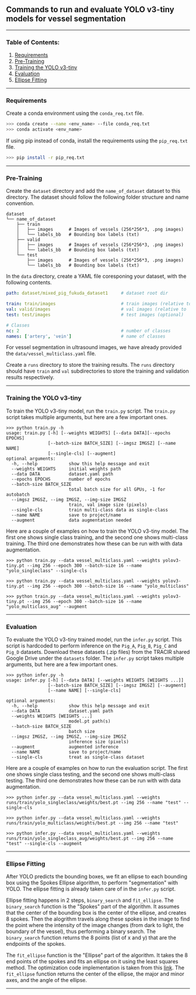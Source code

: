 ## Commands to run and evaluate YOLO v3-tiny models for vessel segmentation

***

### Table of Contents:
1. [Requirements](#requirements)
2. [Pre-Training](#repository-overview)
3. [Training the YOLO v3-tiny](#requirements)
4. [Evaluation](#building-the-repository)
5. [Ellipse Fitting](#running-the-robot)

***

### Requirements

Create a conda environment using the `conda_req.txt` file.

```bash
>>> conda create --name <env_name> --file conda_req.txt
>>> conda activate <env_name>
```

If using pip instead of conda, install the requirements using the `pip_req.txt` file.

```bash
>>> pip install -r pip_req.txt
```

***

### Pre-Training

Create the `dataset` directory and add the `name_of_dataset` dataset to this directory. The dataset should follow the following folder structure and name convention.

~~~{.bash}
dataset
└── name_of_dataset
    ├── train
    │   ├── images      # Images of vessels (256*256*3, .png images)
    │   └── labels_bb   # Bounding box labels (txt)
    ├── valid
    │   ├── images      # Images of vessels (256*256*3, .png images)
    │   └── labels_bb   # Bounding box labels (txt)
    └── test
        ├── images      # Images of vessels (256*256*3, .png images)
        └── labels_bb   # Bounding box labels (txt)
~~~

In the `data` directory, create a YAML file coresponing your dataset, with the following contents.

```yaml
path: dataset/mixed_pig_fukuda_dataset1     # dataset root dir

train: train/images                         # train images (relative to 'path')
val: valid/images                           # val images (relative to 'path') 128 images
test: test/images                           # test images (optional)

# Classes
nc: 2                                       # number of classes
names: ['artery', 'vein']                   # name of classes
```
For vessel segmentation in ultrasound images, we have already provided the `data/vessel_multiclass.yaml` file.

Create a `runs` directory to store the training results. The `runs` directory should have `train` and `val` subdirectories to store the training and validation results respectively.

***

### Training the YOLO v3-tiny

To train the YOLO v3-tiny model, run the `train.py` script. The `train.py` script takes multiple arguments, but here are a few important ones.

~~~{.bash}
>>> python train.py -h
usage: train.py [-h] [--weights WEIGHTS] [--data DATA][--epochs EPOCHS]
                [--batch-size BATCH_SIZE] [--imgsz IMGSZ] [--name NAME]
                [--single-cls] [--augment]
optional arguments:
  -h, --help            show this help message and exit
  --weights WEIGHTS     initial weights path
  --data DATA           dataset.yaml path
  --epochs EPOCHS       number of epochs
  --batch-size BATCH_SIZE
                        total batch size for all GPUs, -1 for autobatch
  --imgsz IMGSZ, --img IMGSZ, --img-size IMGSZ
                        train, val image size (pixels)
  --single-cls          train multi-class data as single-class
  --name NAME           save to project/name
  --augment             data augmentation needed
~~~

Here are a couple of examples on how to train the YOLO v3-tiny model. The first one shows single class training, and the second one shows multi-class training. The third one demonstrates how these can be run with with data augmentation.

~~~{.bash}
>>> python train.py --data vessel_multiclass.yaml --weights yolov3-tiny.pt --img 256 --epoch 300 --batch-size 16 --name "yolo_singleclass" --single-cls
~~~
~~~{.bash}
>>> python train.py --data vessel_multiclass.yaml --weights yolov3-tiny.pt --img 256 --epoch 300 --batch-size 16 --name "yolo_multiclass"
~~~
~~~{.bash}
>>> python train.py --data vessel_multiclass.yaml --weights yolov3-tiny.pt --img 256 --epoch 300 --batch-size 16 --name "yolo_multiclass_aug" --augment
~~~

***

### Evaluation

To evaluate the YOLO v3-tiny trained model, run the `infer.py` script. This script is hardcoded to perform inference on the `Pig_A`, `Pig_B`, `Pig_C` and `Pig_D` datasets. Download these datasets (.zip files) from the TRACIR shared Google Drive under the `datasets` folder. The `infer.py` script takes multiple arguments, but here are a few important ones.

~~~{.bash}
>>> python infer.py -h
usage: infer.py [-h] [--data DATA] [--weights WEIGHTS [WEIGHTS ...]]
                [--batch-size BATCH_SIZE] [--imgsz IMGSZ] [--augment]
                [--name NAME] [--single-cls]

optional arguments:
  -h, --help            show this help message and exit
  --data DATA           dataset.yaml path
  --weights WEIGHTS [WEIGHTS ...]
                        model.pt path(s)
  --batch-size BATCH_SIZE
                        batch size
  --imgsz IMGSZ, --img IMGSZ, --img-size IMGSZ
                        inference size (pixels)
  --augment             augmented inference
  --name NAME           save to project/name
  --single-cls          treat as single-class dataset
~~~

Here are a couple of examples on how to run the evaluation script. The first one shows single class testing, and the second one shows multi-class testing. The third one demonstrates how these can be run with with data augmentation.

~~~{.bash}
>>> python infer.py --data vessel_multiclass.yaml --weights runs/train/yolo_singleclass/weights/best.pt --img 256 --name "test" --single-cls
~~~
~~~{.bash}
>>> python infer.py --data vessel_multiclass.yaml --weights runs/train/yolo_multiclass/weights/best.pt --img 256 --name "test"
~~~
~~~{.bash}
>>> python infer.py --data vessel_multiclass.yaml --weights runs/train/yolo_singleclass_aug/weights/best.pt --img 256 --name "test" --single-cls --augment
~~~

***

### Ellipse Fitting

After YOLO predicts the bounding boxes, we fit an ellipse to each bounding box using the Spokes Ellipse algorithm, to perform "segmentation" with YOLO. The ellipse fitting is already taken care of in the `infer.py` script.

Ellipse fitting happens in 2 steps, `binary_search` and `fit_ellipse`. The `binary_search` function is the "Spokes" part of the algorithm. It assumes that the center of the bounding box is the center of the ellipse, and creates 8 spokes. Then the alogrithm travels along these spokes in the image to find the point where the intensity of the image changes (from dark to light, the boundary of the vessel), thus performing a binary search. The `binary_search` function returns the 8 points (list of x and y) that are the endpoints of the spokes.

The `fit_ellipse` function is the "Ellipse" part of the algorithm. It takes the 8 end points of the spokes and fits an ellipse on it using the least squares method. The optimization code implementation is taken from this [link](http://juddzone.com/ALGORITHMS/least_squares_ellipse.html). The `fit_ellipse` function returns the center of the ellipse, the major and minor axes, and the angle of the ellipse.

***